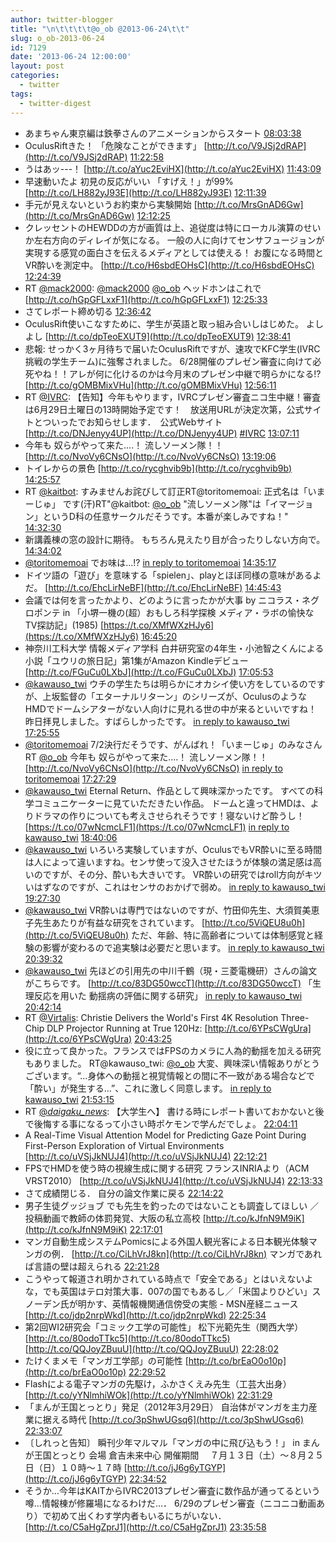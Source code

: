 ```yaml
---
author: twitter-blogger
title: "\n\t\t\t\t@o_ob @2013-06-24\t\t"
slug: o_ob-2013-06-24
id: 7129
date: '2013-06-24 12:00:00'
layout: post
categories:
  - twitter
tags:
  - twitter-digest
---
```


*   あまちゃん東京編は鉄拳さんのアニメーションからスタート [08:03:38](http://twitter.com/o_ob/statuses/348939434005250049)
*   OculusRiftきた！ 「危険なことができます」 [http://t.co/V9JSj2dRAP](http://t.co/V9JSj2dRAP) [11:22:58](http://twitter.com/o_ob/statuses/348989596517924865)
*   うはあッ---！ [http://t.co/aYuc2EviHX](http://t.co/aYuc2EviHX) [11:43:09](http://twitter.com/o_ob/statuses/348994674817630208)
*   早速動いたよ 初見の反応がいい 「すげえ！」が99% [http://t.co/LH882yJ93E](http://t.co/LH882yJ93E) [12:11:39](http://twitter.com/o_ob/statuses/349001846712565761)
*   手元が見えないというお約束から実験開始 [http://t.co/MrsGnAD6Gw](http://t.co/MrsGnAD6Gw) [12:12:25](http://twitter.com/o_ob/statuses/349002042548834304)
*   クレッセントのHEWDDの方が画質は上、追従度は特にローカル演算のせいか左右方向のディレイが気になる。 一般の人に向けてセンサフュージョンが実現する感覚の面白さを伝えるメディアとしては使える！ お腹になる時間とVR酔いを測定中。 [http://t.co/H6sbdEOHsC](http://t.co/H6sbdEOHsC) [12:24:39](http://twitter.com/o_ob/statuses/349005118148063232)
*   RT [@mack2000](http://twitter.com/mack2000): [@mack2000](http://twitter.com/mack2000) [@o_ob](http://twitter.com/o_ob) ヘッドホンはこれで [http://t.co/hGpGFLxxF1](http://t.co/hGpGFLxxF1) [12:25:33](http://twitter.com/o_ob/statuses/349005347798781952)
*   さてレポート締め切る [12:36:42](http://twitter.com/o_ob/statuses/349008151942672386)
*   OculusRift使いこなすために、学生が英語と取っ組み合いしはじめた。 よしよし [http://t.co/dpTeoEXUT9](http://t.co/dpTeoEXUT9) [12:38:41](http://twitter.com/o_ob/statuses/349008651467517952)
*   悲報: せっかく3ヶ月待ちで届いたOculusRiftですが、速攻でKFC学生(IVRC挑戦の学生チーム)に強奪されました。 6/28開催のプレゼン審査に向けて必死やね！！アレが何に化けるのかは今月末のプレゼン中継で明らかになる!? [http://t.co/gOMBMixVHu](http://t.co/gOMBMixVHu) [12:56:11](http://twitter.com/o_ob/statuses/349013057101508611)
*   RT [@IVRC](http://twitter.com/IVRC): 【告知】今年もやります，IVRCプレゼン審査ニコ生中継！審査は6月29日土曜日の13時開始予定です！　放送用URLが決定次第，公式サイトとついったでお知らせします．　公式Webサイト [http://t.co/DNJenyy4UP](http://t.co/DNJenyy4UP) [#IVRC](http://search.twitter.com/search?q=%23IVRC) [13:07:11](http://twitter.com/o_ob/statuses/349015825014980608)
*   今年も 奴らがやって来た....！ 流しソーメン隊！！ [http://t.co/NvoVy6CNsO](http://t.co/NvoVy6CNsO) [13:19:06](http://twitter.com/o_ob/statuses/349018820708556800)
*   トイレからの景色 [http://t.co/rycghvib9b](http://t.co/rycghvib9b) [14:25:57](http://twitter.com/o_ob/statuses/349035647832571904)
*   RT [@kaitbot](http://twitter.com/kaitbot): すみませんお詫びして訂正RT@toritomemoai: 正式名は「いまーじゅ」 です(汗)RT"@kaitbot: [@o_ob](http://twitter.com/o_ob) "流しソーメン隊"は「イマージョン」というD科の任意サークルだそうです。本番が楽しみですね！" [14:32:30](http://twitter.com/o_ob/statuses/349037293039927296)
*   新講義棟の窓の設計に期待。 もちろん見えたり目が合ったりしない方向で。 [14:34:02](http://twitter.com/o_ob/statuses/349037679662465024)
*   [@toritomemoai](http://twitter.com/toritomemoai) でお味は...!? [in reply to toritomemoai](http://twitter.com/toritomemoai/statuses/349035815260798976) [14:35:17](http://twitter.com/o_ob/statuses/349037994818285568)
*   ドイツ語の「遊び」を意味する「spielen」、playとほぼ同様の意味があるよだ。 [http://t.co/EhcLirNeBF](http://t.co/EhcLirNeBF) [14:45:43](http://twitter.com/o_ob/statuses/349040618753888256)
*   会議では何を言ったかより、どのように言ったかが大事 by ニコラス・ネグロポンテ in 「小堺一機の(超）おもしろ科学探検 メディア・ラボの愉快なTV探訪記」(1985) [https://t.co/XMfWXzHJy6](https://t.co/XMfWXzHJy6) [16:45:20](http://twitter.com/o_ob/statuses/349070724599779328)
*   神奈川工科大学 情報メディア学科 白井研究室の4年生・小池智之くんによる小説「ユウリの旅日記」第1集がAmazon Kindleデビュー [http://t.co/FGuCu0LXbJ](http://t.co/FGuCu0LXbJ) [17:05:53](http://twitter.com/o_ob/statuses/349075892976361472)
*   [@kawauso_twi](http://twitter.com/kawauso_twi) ウチの学生たちは明らかにオカシイ使い方をしているのですが、上坂監督の「エターナルリターン」のシリーズが、OculusのようなHMDでドームシアターがない人向けに見れる世の中が来るといいですね！昨日拝見しました。すばらしかったです。 [in reply to kawauso_twi](http://twitter.com/kawauso_twi/statuses/349078608347803649) [17:25:55](http://twitter.com/o_ob/statuses/349080934349422592)
*   [@toritomemoai](http://twitter.com/toritomemoai) 7/2決行だそうです、がんばれ！「いまーじゅ」のみなさん RT [@o_ob](http://twitter.com/o_ob) 今年も 奴らがやって来た....！ 流しソーメン隊！！ [http://t.co/NvoVy6CNsO](http://t.co/NvoVy6CNsO) [in reply to toritomemoai](http://twitter.com/toritomemoai/statuses/349035815260798976) [17:27:29](http://twitter.com/o_ob/statuses/349081328538501120)
*   [@kawauso_twi](http://twitter.com/kawauso_twi) Eternal Return、作品として興味深かったです。 すべての科学コミュニケーターに見ていただきたい作品。 ドームと違ってHMDは、よりドラマの作りについても考えさせられそうです！寝ないけど酔うし！ [https://t.co/07wNcmcLF1](https://t.co/07wNcmcLF1) [in reply to kawauso_twi](http://twitter.com/kawauso_twi/statuses/349095222979989504) [18:40:06](http://twitter.com/o_ob/statuses/349099606392586241)
*   [@kawauso_twi](http://twitter.com/kawauso_twi) いろいろ実験していますが、OculusでもVR酔いに至る時間は人によって違いますね。センサ使って没入させたほうが体験の満足感は高いのですが、その分、酔いも大きいです。 VR酔いの研究ではroll方向がキツいはずなのですが、これはセンサのおかげで弱め。 [in reply to kawauso_twi](http://twitter.com/kawauso_twi/statuses/349104066586087426) [19:27:30](http://twitter.com/o_ob/statuses/349111532728221696)
*   [@kawauso_twi](http://twitter.com/kawauso_twi) VR酔いは専門ではないのですが、竹田仰先生、大須賀美恵子先生あたりが有益な研究をされています。 [http://t.co/5ViQEU8u0h](http://t.co/5ViQEU8u0h) ただ、年齢、特に高齢者については体制感覚と経験の影響が変わるので追実験は必要だと思います。 [in reply to kawauso_twi](http://twitter.com/kawauso_twi/statuses/349127481170735104) [20:39:32](http://twitter.com/o_ob/statuses/349129663152533504)
*   [@kawauso_twi](http://twitter.com/kawauso_twi) 先ほどの引用先の中川千鶴（現・三菱電機研）さんの論文がこちらです。 [http://t.co/83DG50wccT](http://t.co/83DG50wccT) 「生理反応を用いた 動揺病の評価に関する研究」 [in reply to kawauso_twi](http://twitter.com/kawauso_twi/statuses/349127481170735104) [20:42:14](http://twitter.com/o_ob/statuses/349130341480542210)
*   RT [@Virtalis](http://twitter.com/Virtalis): Christie Delivers the World's First 4K Resolution Three-Chip DLP Projector Running at True 120Hz: [http://t.co/6YPsCWgUra](http://t.co/6YPsCWgUra) [20:43:25](http://twitter.com/o_ob/statuses/349130637409665024)
*   役に立って良かった。フランスではFPSのカメラに人為的動揺を加える研究もありました。 RT@kawauso_twi: [@o_ob](http://twitter.com/o_ob) 大変、興味深い情報ありがとうございます。“…身体への動揺と視覚情報との間に不一致がある場合などで「酔い」が発生する…”、これに激しく同意します。 [in reply to kawauso_twi](http://twitter.com/kawauso_twi/statuses/349132940443254784) [21:53:15](http://twitter.com/o_ob/statuses/349148213166616576)
*   RT [@_daigaku_news_](http://twitter.com/_daigaku_news_): 【大学生へ】 書ける時にレポート書いておかないと後で後悔する事になるって小さい時ポケモンで学んだでしょ。 [22:04:11](http://twitter.com/o_ob/statuses/349150963963146240)
*   A Real-Time Visual Attention Model for Predicting Gaze Point During First-Person Exploration of Virtual Environments [http://t.co/uVSjJkNUJ4](http://t.co/uVSjJkNUJ4) [22:12:21](http://twitter.com/o_ob/statuses/349153020237447168)
*   FPSでHMDを使う時の視線生成に関する研究 フランスINRIAより（ACM VRST2010） [http://t.co/uVSjJkNUJ4](http://t.co/uVSjJkNUJ4) [22:13:33](http://twitter.com/o_ob/statuses/349153319798849537)
*   さて成績閉じる． 自分の論文作業に戻る [22:14:22](http://twitter.com/o_ob/statuses/349153526909386752)
*   男子生徒グッジョブ でも先生を釣ったのではないことも調査してほしい ／投稿動画で教師の体罰発覚、大阪の私立高校 [http://t.co/kJfnN9M9iK](http://t.co/kJfnN9M9iK) [22:17:01](http://twitter.com/o_ob/statuses/349154194277675008)
*   マンガ自動生成システムPomicsによる外国人観光客による日本観光体験マンガの例． [http://t.co/CiLhVrJ8kn](http://t.co/CiLhVrJ8kn) マンガであれば言語の壁は超えられる [22:21:28](http://twitter.com/o_ob/statuses/349155313817092097)
*   こうやって報道され明かされている時点で「安全である」とはいえないよな，でも英国はテロ対策大事．007の国でもあるし／「米国よりひどい」スノーデン氏が明かす、英情報機関通信傍受の実態 - MSN産経ニュース [http://t.co/jdp2nrpWkd](http://t.co/jdp2nrpWkd) [22:25:34](http://twitter.com/o_ob/statuses/349156346156949505)
*   第2回WI2研究会「コミック工学の可能性」 松下光範先生（関西大学） [http://t.co/80odoTTkc5](http://t.co/80odoTTkc5) [http://t.co/QQJoyZBuuU](http://t.co/QQJoyZBuuU) [22:28:02](http://twitter.com/o_ob/statuses/349156967522107392)
*   たけくまメモ「マンガ工学部」の可能性 [http://t.co/brEaO0o10p](http://t.co/brEaO0o10p) [22:29:52](http://twitter.com/o_ob/statuses/349157429050740737)
*   Flashによる電子マンガの先駆け，ふかさくえみ先生（工芸大出身） [http://t.co/yYNlmhiWOk](http://t.co/yYNlmhiWOk) [22:31:29](http://twitter.com/o_ob/statuses/349157833994018817)
*   「まんが王国とっとり」発足（2012年3月29日） 自治体がマンガを主力産業に据える時代 [http://t.co/3pShwUGsq6](http://t.co/3pShwUGsq6) [22:33:07](http://twitter.com/o_ob/statuses/349158245849509890)
*   〔しれっと告知〕 瞬刊少年マルマル「マンガの中に飛び込もう！」 in まんが王国とっとり 会場 倉吉未来中心 開催期間　 ７月１３日（土）～８月２５日（日）１０時～１７時 [http://t.co/jJ6g6yTGYP](http://t.co/jJ6g6yTGYP) [22:34:52](http://twitter.com/o_ob/statuses/349158684015869952)
*   そうか…今年はKAITからIVRC2013プレゼン審査に数作品が通ってるという噂…情報棟が修羅場になるわけだ…． 6/29のプレゼン審査（ニコニコ動画あり）で初めて出くわす学内者もいるにちがいない． [http://t.co/C5aHgZprJ1](http://t.co/C5aHgZprJ1) [23:35:58](http://twitter.com/o_ob/statuses/349174063442313216)